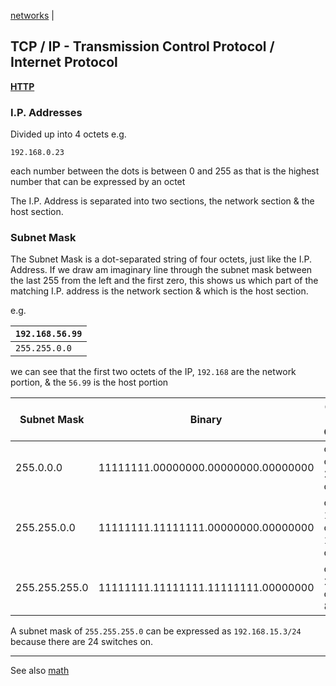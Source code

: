 [networks](index.md) | []()

## TCP / IP - Transmission Control Protocol / Internet Protocol


**[HTTP](HTTP.md)**

### I.P. Addresses
Divided up into 4 octets e.g.

`192.168.0.23`

each number between the dots is between 0 and 255 as that is the highest number that can be expressed by an octet


The I.P. Address is separated into two sections, the network section & the host section.

### Subnet Mask
The Subnet Mask is a dot-separated string of four octets, just like the I.P. Address. If we draw am imaginary line through the subnet mask between the last 255 from the left and the first zero, this shows us which part of the matching I.P. address is the network section & which is the host section.

e.g.

| `192.168.56.99` |
| -- |
| `255.255.0.0` |

we can see that the first two octets of the IP, `192.168` are the network portion, & the `56.99` is the host portion

| Subnet Mask | Binary | On's & Off's |
|--|--|--|
| 255.0.0.0 | 11111111.00000000.00000000.00000000 | or 8 on & 24 off |
| 255.255.0.0| 11111111.11111111.00000000.00000000 | or 16 on & 16 off |
| 255.255.255.0| 11111111.11111111.11111111.00000000 | or 24 on & 8 off


A subnet mask of `255.255.255.0` can be expressed as `192.168.15.3/24` because there are 24 switches on.

---

See also [math](../math.md)
